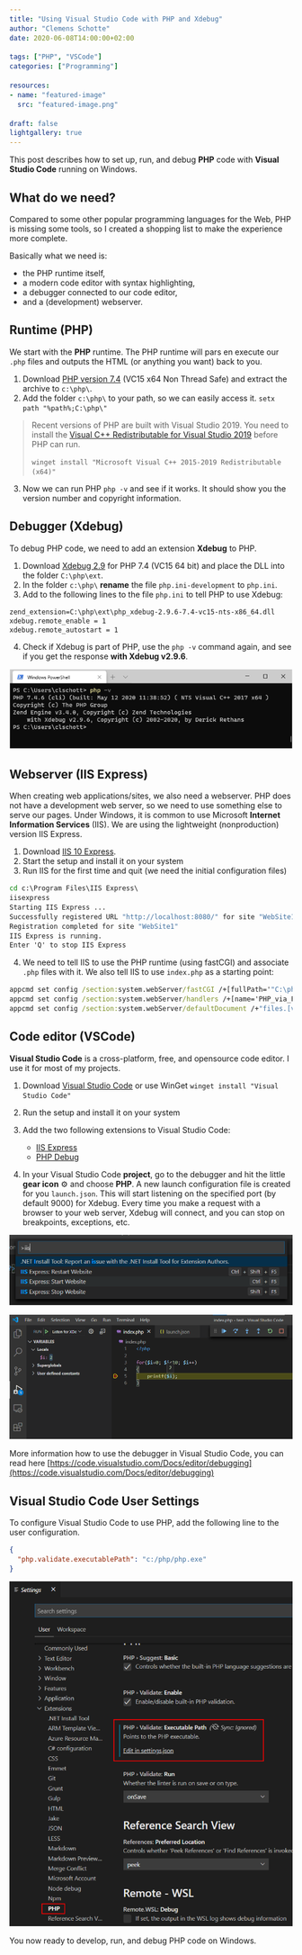 ```yaml
---
title: "Using Visual Studio Code with PHP and Xdebug"
author: "Clemens Schotte"
date: 2020-06-08T14:00:00+02:00

tags: ["PHP", "VSCode"]
categories: ["Programming"]

resources:
- name: "featured-image"
  src: "featured-image.png"

draft: false
lightgallery: true
---
```


This post describes how to set up, run, and debug **PHP** code with **Visual Studio Code** running on Windows.

## What do we need?

Compared to some other popular programming languages for the Web, PHP is missing some tools, so I created a shopping list to make the experience more complete.

Basically what we need is:
* the PHP runtime itself,
* a modern code editor with syntax highlighting,
* a debugger connected to our code editor,
* and a (development) webserver.

## Runtime (PHP)

We start with the **PHP** runtime. The PHP runtime will pars en execute our `.php` files and outputs the HTML (or anything you want) back to you.

1. Download [PHP version 7.4](https://windows.php.net/download#php-7.4) (VC15 x64 Non Thread Safe) and extract the archive to `c:\php\`.
2. Add the folder `c:\php\` to your path, so we can easily access it. `setx path "%path%;C:\php\"`

  > Recent versions of PHP are built with Visual Studio 2019. You need to install the [Visual C++ Redistributable for Visual Studio 2019](https://visualstudio.microsoft.com/downloads/#microsoft-visual-c-redistributable-for-visual-studio-2019) before PHP can run.
  >
  > `winget install "Microsoft Visual C++ 2015-2019 Redistributable (x64)"`

3. Now we can run PHP `php -v` and see if it works. It should show you the version number and copyright information.

## Debugger (Xdebug)

To debug PHP code, we need to add an extension **Xdebug** to PHP.

1. Download [Xdebug 2.9](https://xdebug.org/download) for PHP 7.4 (VC15 64 bit) and place the DLL into the folder `C:\php\ext`.
2. In the folder `c:\php\` **rename** the file `php.ini-development` to `php.ini`.
3. Add to the following lines to the file `php.ini` to tell PHP to use Xdebug:

  ```
  zend_extension=C:\php\ext\php_xdebug-2.9.6-7.4-vc15-nts-x86_64.dll
  xdebug.remote_enable = 1
  xdebug.remote_autostart = 1
  ```

4. Check if Xdebug is part of PHP, use the `php -v` command again, and see if you get the response **with Xdebug v2.9.6**.

  ![Run PHP](php.png)

## Webserver (IIS Express)

When creating web applications/sites, we also need a webserver. PHP does not have a development web server, so we need to use something else to serve our pages. Under Windows, it is common to use Microsoft **Internet Information Services** (IIS). We are using the lightweight (nonproduction) version IIS Express.

1. Download [IIS 10 Express](https://www.microsoft.com/en-us/download/details.aspx?id=48264).
2. Start the setup and install it on your system
3. Run IIS for the first time and quit (we need the initial configuration files)

  ```cmd
  cd c:\Program Files\IIS Express\
  iisexpress
  Starting IIS Express ...
  Successfully registered URL "http://localhost:8080/" for site "WebSite1" application "/"
  Registration completed for site "WebSite1"
  IIS Express is running.
  Enter 'Q' to stop IIS Express
  ```

4. We need to tell IIS to use the PHP runtime (using fastCGI) and associate `.php` files with it. We also tell IIS to use `index.php` as a starting point:

  ```cmd
  appcmd set config /section:system.webServer/fastCGI /+[fullPath='"C:\php\php-cgi.exe"']
  appcmd set config /section:system.webServer/handlers /+[name='PHP_via_FastCGI',path='*.php',verb='*',modules='FastCgiModule',scriptProcessor='"C:\php\php-cgi.exe"',resourceType='Unspecified']
  appcmd set config /section:system.webServer/defaultDocument /+"files.[value='index.php']"
  ```

## Code editor (VSCode)

**Visual Studio Code** is a cross-platform, free, and opensource code editor. I use it for most of my projects. 

1. Download [Visual Studio Code](https://code.visualstudio.com/) or use WinGet `winget install "Visual Studio Code"`
2. Run the setup and install it on your system
3. Add the two following extensions to Visual Studio Code:
   * [IIS Express](https://marketplace.visualstudio.com/items?itemName=warren-buckley.iis-express)
   * [PHP Debug](https://marketplace.visualstudio.com/items?itemName=felixfbecker.php-debug)

4. In your Visual Studio Code **project**, go to the debugger and hit the little **gear icon** ⚙️ and choose **PHP**. A new launch configuration file is created for you `launch.json`. This will start listening on the specified port (by default 9000) for Xdebug. Every time you make a request with a browser to your web server, Xdebug will connect, and you can stop on breakpoints, exceptions, etc.

![Start Internet Information Services](start_iis.png)

![Debug PHP code](debug.png)

More information how to use the debugger in Visual Studio Code, you can read here [https://code.visualstudio.com/Docs/editor/debugging](https://code.visualstudio.com/Docs/editor/debugging)

## Visual Studio Code User Settings

To configure Visual Studio Code to use PHP, add the following line to the user configuration.

```json
{
  "php.validate.executablePath": "c:/php/php.exe"
}
```

![Visual Studio Code User Settings](vscode.png)

You now ready to develop, run, and debug PHP code on Windows.
